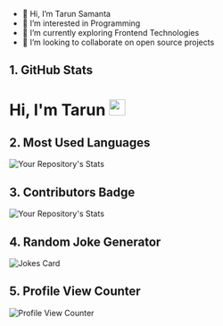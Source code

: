 - 👋 Hi, I’m Tarun Samanta
- 👀 I’m interested in Programming
- 🌱 I’m currently exploring Frontend Technologies
- 💞️ I’m looking to collaborate on open source projects


<!---
tarunsamanta2k20/tarunsamanta2k20 is a ✨ special ✨ repository because its `README.md` (this file) appears on your GitHub profile.
You can click the Preview link to take a look at your changes.
--->


## 1. GitHub Stats

# Hi, I'm Tarun <img src="https://github.com/tarunsamanta2k20" width="29px">
## 2. Most Used Languages

![Your Repository's Stats](https://github-readme-stats.vercel.app/api/top-langs/?username=tarunsamanta2k20&theme=blue-green)

## 3. Contributors Badge

![Your Repository's Stats](https://contrib.rocks/image?repo=Tanu-N-Prabhu/Python)

## 4. Random Joke Generator

![Jokes Card](https://readme-jokes.vercel.app/api)

## 5. Profile View Counter

![Profile View Counter](https://komarev.com/ghpvc/?username=tarunsamanta2k20)


